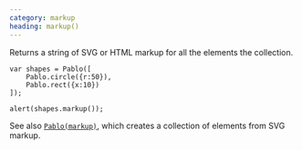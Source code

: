 ```yaml
---
category: markup
heading: markup()
---
```


Returns a string of SVG or HTML markup for all the elements the collection.

    var shapes = Pablo([
        Pablo.circle({r:50}),
        Pablo.rect({x:10})
    ]);

    alert(shapes.markup());


See also [`Pablo(markup)`](/api/pablo/#Pablo-markup-attributes), which creates a collection of elements from SVG markup.

